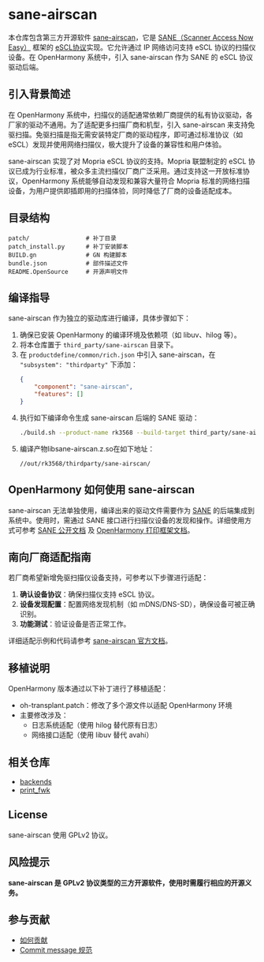 # sane-airscan

本仓库包含第三方开源软件 [sane-airscan](https://github.com/alexpevzner/sane-airscan)，它是 [SANE（Scanner Access Now Easy）](http://www.sane-project.org/) 框架的 [eSCL协议](https://mopria.org/spec-download)实现。它允许通过 IP 网络访问支持 eSCL 协议的扫描仪设备。在 OpenHarmony 系统中，引入 sane-airscan 作为 SANE 的 eSCL 协议驱动后端。

## 引入背景简述

在 OpenHarmony 系统中，扫描仪的适配通常依赖厂商提供的私有协议驱动，各厂家的驱动不通用。为了适配更多扫描厂商和机型，引入 sane-airscan 来支持免驱扫描。免驱扫描是指无需安装特定厂商的驱动程序，即可通过标准协议（如 eSCL）发现并使用网络扫描仪，极大提升了设备的兼容性和用户体验。

sane-airscan 实现了对 Mopria eSCL 协议的支持。Mopria 联盟制定的 eSCL 协议已成为行业标准，被众多主流扫描仪厂商广泛采用。通过支持这一开放标准协议，OpenHarmony 系统能够自动发现和兼容大量符合 Mopria 标准的网络扫描设备，为用户提供即插即用的扫描体验，同时降低了厂商的设备适配成本。

## 目录结构

```
patch/                # 补丁目录
patch_install.py      # 补丁安装脚本 
BUILD.gn              # GN 构建脚本
bundle.json           # 部件描述文件
README.OpenSource     # 开源声明文件
```

## 编译指导

sane-airscan 作为独立的驱动库进行编译，具体步骤如下：

1. 确保已安装 OpenHarmony 的编译环境及依赖项（如 libuv、hilog 等）。
2. 将本仓库置于 `third_party/sane-airscan` 目录下。
3. 在 `productdefine/common/rich.json` 中引入 sane-airscan，在 `"subsystem": "thirdparty"` 下添加：
   ```json
   {
       "component": "sane-airscan",
       "features": []
   }
   ```
4. 执行如下编译命令生成 sane-airscan 后端的 SANE 驱动：
   ```bash
   ./build.sh --product-name rk3568 --build-target third_party/sane-airscan:third_airscan
   ```
5. 编译产物libsane-airscan.z.so在如下地址：
    ```
    //out/rk3568/thirdparty/sane-airscan/
    ```

## OpenHarmony 如何使用 sane-airscan

sane-airscan 无法单独使用，编译出来的驱动文件需要作为 [SANE](https://gitee.com/openharmony/third_party_backends) 的后端集成到系统中。使用时，需通过 SANE 接口进行扫描仪设备的发现和操作。详细使用方式可参考 [SANE 公开文档](http://sane-project.org/docs.html) 及 [OpenHarmony 打印框架文档](https://gitee.com/openharmony/print_print_fwk)。

## 南向厂商适配指南

若厂商希望新增免驱扫描仪设备支持，可参考以下步骤进行适配：

1. **确认设备协议**：确保扫描仪支持 eSCL 协议。
2. **设备发现配置**：配置网络发现机制（如 mDNS/DNS-SD），确保设备可被正确识别。
3. **功能测试**：验证设备是否正常工作。

详细适配示例和代码请参考 [sane-airscan 官方文档](https://github.com/alexpevzner/sane-airscan)。

## 移植说明

OpenHarmony 版本通过以下补丁进行了移植适配：
- oh-transplant.patch：修改了多个源文件以适配 OpenHarmony 环境
- 主要修改涉及：
  - 日志系统适配（使用 hilog 替代原有日志）
  - 网络接口适配（使用 libuv 替代 avahi）

## 相关仓库

- [backends](https://gitee.com/openharmony/third_party_backends)
- [print_fwk](https://gitee.com/openharmony/print_print_fwk)

## License

sane-airscan 使用 GPLv2 协议。

## 风险提示

**sane-airscan 是 GPLv2 协议类型的三方开源软件，使用时需履行相应的开源义务。**

## 参与贡献

- [如何贡献](https://gitee.com/openharmony/docs/blob/HEAD/zh-cn/contribute/参与贡献.md)
- [Commit message 规范](https://gitee.com/openharmony/device_qemu/wikis/Commit%20message%E8%A7%84%E8%8C%83)
